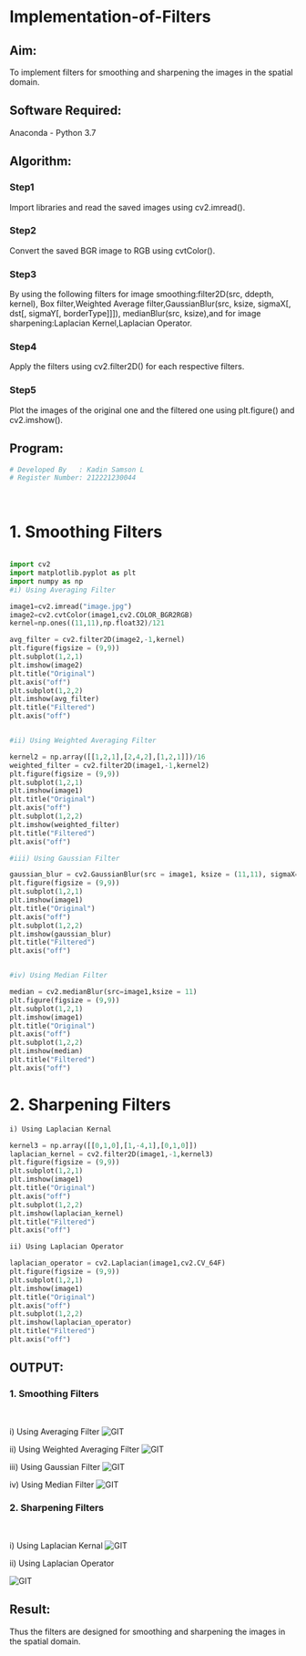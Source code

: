 # Implementation-of-Filters
## Aim:
To implement filters for smoothing and sharpening the images in the spatial domain.

## Software Required:
Anaconda - Python 3.7

## Algorithm:
### Step1

Import libraries and read the saved images using cv2.imread().

### Step2

Convert the saved BGR image to RGB using cvtColor().

### Step3

By using the following filters for image smoothing:filter2D(src, ddepth, kernel), Box filter,Weighted Average filter,GaussianBlur(src, ksize, sigmaX[, dst[, sigmaY[, borderType]]]), medianBlur(src, ksize),and for image sharpening:Laplacian Kernel,Laplacian Operator.

### Step4

Apply the filters using cv2.filter2D() for each respective filters.

### Step5

Plot the images of the original one and the filtered one using plt.figure() and cv2.imshow().
## Program:
```Python
# Developed By   : Kadin Samson L
# Register Number: 212221230044
```
</br>

# 1. Smoothing Filters
```Python

import cv2
import matplotlib.pyplot as plt
import numpy as np
#i) Using Averaging Filter

image1=cv2.imread("image.jpg")
image2=cv2.cvtColor(image1,cv2.COLOR_BGR2RGB)
kernel=np.ones((11,11),np.float32)/121

avg_filter = cv2.filter2D(image2,-1,kernel)
plt.figure(figsize = (9,9))
plt.subplot(1,2,1)
plt.imshow(image2)
plt.title("Original")
plt.axis("off")
plt.subplot(1,2,2)
plt.imshow(avg_filter)
plt.title("Filtered")
plt.axis("off")


#ii) Using Weighted Averaging Filter

kernel2 = np.array([[1,2,1],[2,4,2],[1,2,1]])/16
weighted_filter = cv2.filter2D(image1,-1,kernel2)
plt.figure(figsize = (9,9))
plt.subplot(1,2,1)
plt.imshow(image1)
plt.title("Original")
plt.axis("off")
plt.subplot(1,2,2)
plt.imshow(weighted_filter)
plt.title("Filtered")
plt.axis("off")

#iii) Using Gaussian Filter

gaussian_blur = cv2.GaussianBlur(src = image1, ksize = (11,11), sigmaX=0, sigmaY=0)
plt.figure(figsize = (9,9))
plt.subplot(1,2,1)
plt.imshow(image1)
plt.title("Original")
plt.axis("off")
plt.subplot(1,2,2)
plt.imshow(gaussian_blur)
plt.title("Filtered")
plt.axis("off")


#iv) Using Median Filter

median = cv2.medianBlur(src=image1,ksize = 11)
plt.figure(figsize = (9,9))
plt.subplot(1,2,1)
plt.imshow(image1)
plt.title("Original")
plt.axis("off")
plt.subplot(1,2,2)
plt.imshow(median)
plt.title("Filtered")
plt.axis("off")
```


# 2. Sharpening Filters
```python
i) Using Laplacian Kernal

kernel3 = np.array([[0,1,0],[1,-4,1],[0,1,0]])
laplacian_kernel = cv2.filter2D(image1,-1,kernel3)
plt.figure(figsize = (9,9))
plt.subplot(1,2,1)
plt.imshow(image1)
plt.title("Original")
plt.axis("off")
plt.subplot(1,2,2)
plt.imshow(laplacian_kernel)
plt.title("Filtered")
plt.axis("off")

ii) Using Laplacian Operator

laplacian_operator = cv2.Laplacian(image1,cv2.CV_64F)
plt.figure(figsize = (9,9))
plt.subplot(1,2,1)
plt.imshow(image1)
plt.title("Original")
plt.axis("off")
plt.subplot(1,2,2)
plt.imshow(laplacian_operator)
plt.title("Filtered")
plt.axis("off")
```

## OUTPUT:
### 1. Smoothing Filters
</br>

i) Using Averaging Filter
![GIT](ima1.png)

ii) Using Weighted Averaging Filter
![GIT](ima2.png)

iii) Using Gaussian Filter
![GIT](ima3.png)

iv) Using Median Filter
![GIT](ima4.png)

### 2. Sharpening Filters
</br>

i) Using Laplacian Kernal
![GIT](ima5.png)

ii) Using Laplacian Operator

![GIT](ima6.png)

## Result:
Thus the filters are designed for smoothing and sharpening the images in the spatial domain.
